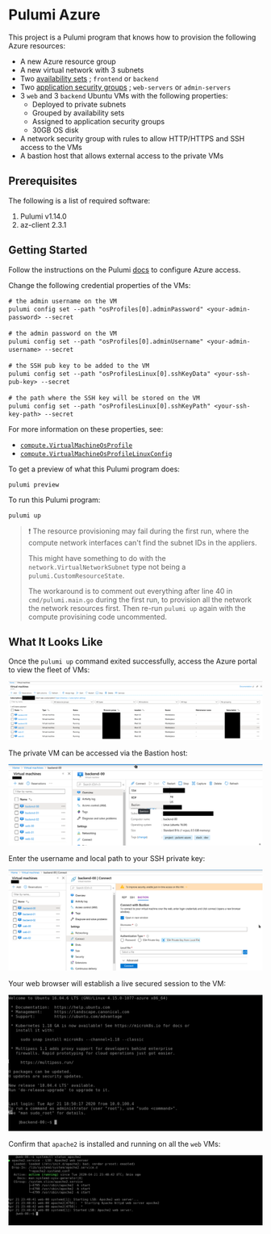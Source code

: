# Pulumi Azure

This project is a Pulumi program that knows how to provision the following Azure resources:

* A new Azure resource group
* A new virtual network with 3 subnets
* Two
[availability sets](https://docs.microsoft.com/en-us/azure/virtual-machines/windows/tutorial-availability-sets)
; `frontend` or `backend`
* Two
[application security groups](https://docs.microsoft.com/en-us/azure/virtual-network/application-security-groups)
; `web-servers` or `admin-servers`
* 3 `web` and 3 `backend` Ubuntu VMs with the following properties:
  * Deployed to private subnets
  * Grouped by availability sets
  * Assigned to application security groups
  * 30GB OS disk
* A network security group with rules to allow HTTP/HTTPS and SSH access to the
VMs
* A bastion host that allows external access to the private VMs

## Prerequisites

The following is a list of required software:

1. Pulumi v1.14.0
1. az-client 2.3.1

## Getting Started

Follow the instructions on the Pulumi
[docs](https://www.pulumi.com/docs/intro/cloud-providers/azure/setup/) to
configure Azure access.

Change the following credential properties of the VMs:

```
# the admin username on the VM
pulumi config set --path "osProfiles[0].adminPassword" <your-admin-password> --secret

# the admin password on the VM
pulumi config set --path "osProfiles[0].adminUsername" <your-admin-username> --secret

# the SSH pub key to be added to the VM
pulumi config set --path "osProfilesLinux[0].sshKeyData" <your-ssh-pub-key> --secret

# the path where the SSH key will be stored on the VM
pulumi config set --path "osProfilesLinux[0].sshKeyPath" <your-ssh-key-path> --secret
```

For more information on these properties, see:

* [`compute.VirtualMachineOsProfile`](https://godoc.org/github.com/pulumi/pulumi-azure/sdk/go/azure/compute#VirtualMachineOsProfile)
* [`compute.VirtualMachineOsProfileLinuxConfig`](https://godoc.org/github.com/pulumi/pulumi-azure/sdk/go/azure/compute#VirtualMachineOsProfileLinuxConfig)

To get a preview of what this Pulumi program does:

```
pulumi preview
```

To run this Pulumi program:

```
pulumi up
```

> :exclamation: The resource provisioning may fail during the first run, where
> the compute network interfaces can't find the subnet IDs in the appliers.
>
> This might have something to do with the `network.VirtualNetworkSubnet` type
> not being a `pulumi.CustomResourceState`.
>
> The workaround is to comment out everything after line 40 in
> `cmd/pulumi.main.go` during the first run, to provision all the network
> the network resources first. Then re-run `pulumi up` again with the compute
> provisining code uncommented.

## What It Looks Like

Once the `pulumi up` command exited successfully, access the Azure portal to
view the fleet of VMs:

![VM fleet](img/azure-vm-fleet.png)

The private VM can be accessed via the Bastion host:

![Connect via Bastion](img/azure-bastion-connect-00.png)

Enter the username and local path to your SSH private key:

![Connect via Bastion authentication](img/azure-bastion-connect-01.png)

Your web browser will establish a live secured session to the VM:

![Connect via Bastion live](img/azure-bastion-connect-02.png)

Confirm that `apache2` is installed and running on all the `web` VMs:

![Apache2 running](img/azure-web-apache2.png)
